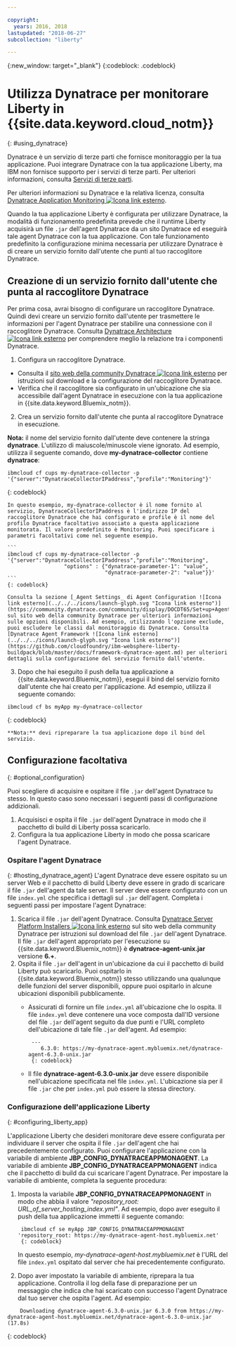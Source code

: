 ```yaml
---

copyright:
  years: 2016, 2018
lastupdated: "2018-06-27"
subcollection: "liberty"

---
```


{:new_window: target="_blank"}
{:codeblock: .codeblock}

# Utilizza Dynatrace per monitorare Liberty in {{site.data.keyword.cloud_notm}}
{: #using_dynatrace}

Dynatrace è un servizio di terze parti che fornisce monitoraggio per la tua applicazione. Puoi integrare Dynatrace con la tua applicazione Liberty, ma IBM non fornisce supporto per i servizi di terze parti. Per ulteriori informazioni, consulta [Servizi di terze parti](/docs/runtimes-common/buildpackSupport.html#third-party).

Per ulteriori informazioni su Dynatrace e la relativa licenza, consulta [Dynatrace Application Monitoring ![Icona link esterno](../../../icons/launch-glyph.svg "Icona link esterno")](http://www.dynatrace.com/en/products/application-monitoring.html).

Quando la tua applicazione Liberty è configurata per utilizzare Dynatrace, la modalità di funzionamento predefinita
prevede che il runtime Liberty acquisirà un file `.jar` dell'agent Dynatrace da un sito Dynatrace ed eseguirà tale agent
Dynatrace con la tua applicazione.  Con tale funzionamento predefinito la configurazione minima necessaria per utilizzare
Dynatrace è di creare un servizio fornito dall'utente che punti al tuo raccoglitore
Dynatrace.

## Creazione di un servizio fornito dall'utente che punta al raccoglitore Dynatrace

Per prima cosa, avrai bisogno di configurare un raccoglitore Dynatrace.  Quindi devi
creare un servizio fornito dall'utente per trasmettere le informazioni per l'agent Dynatrace per stabilire una connessione con il raccoglitore Dynatrace. Consulta [Dynatrace Architecture ![Icona link esterno](../../../icons/launch-glyph.svg "Icona link esterno")](https://community.dynatrace.com/community/display/DOCDT65/Architecture) per comprendere meglio la relazione tra i componenti Dynatrace.

1. Configura un raccoglitore Dynatrace.
  * Consulta il [sito web della community Dynatrace ![Icona link esterno](../../../icons/launch-glyph.svg "Icona link esterno")](https://community.dynatrace.com/community/display/EVAL/Step+3+-+Connect+Agent+to+Dynatrace) per istruzioni sul download e la configurazione del raccoglitore Dynatrace.
  * Verifica che il raccoglitore sia configurato in un'ubicazione che sia accessibile dall'agent Dynatrace in esecuzione con la tua applicazione in {{site.data.keyword.Bluemix_notm}}.
2. Crea un servizio fornito dall'utente che punta al raccoglitore Dynatrace in esecuzione.

  **Nota:** il nome del servizio fornito dall'utente deve contenere la stringa **dynatrace**. L'utilizzo di maiuscole/minuscole viene ignorato. Ad esempio, utilizza il seguente comando, dove **my-dynatrace-collector** contiene **dynatrace**:
  ```
  ibmcloud cf cups my-dynatrace-collector -p '{"server":"DynatraceCollectorIPaddress","profile":"Monitoring"}'
  ```
  {: codeblock}

    In questo esempio, my-dynatrace-collector è il nome fornito al servizio, DynatraceCollectorIPaddress è l'indirizzo IP del raccoglitore Dynatrace che hai configurato e profile è il nome del profilo Dynatrace facoltativo associato a questa applicazione monitorata. Il valore predefinito è Monitoring. Puoi specificare i parametri facoltativi come nel seguente esempio.

    ```
    ibmcloud cf cups my-dynatrace-collector -p '{"server":"DynatraceCollectorIPaddress","profile":"Monitoring",
                      "options" : {"dynatrace-parameter-1": "value",
                                   "dynatrace-parameter-2": "value"}}'
    ```
    {: codeblock}

    Consulta la sezione [_Agent Settings_ di Agent Configuration ![Icona link esterno](../../../icons/launch-glyph.svg "Icona link esterno")](https://community.dynatrace.com/community/display/DOCDT65/Set+up+Agents) sul sito web della community Dynatrace per ulteriori informazioni sulle opzioni disponibili. Ad esempio, utilizzando l'opzione exclude, puoi escludere le classi dal monitoraggio di Dynatrace. Consulta [Dynatrace Agent Framework ![Icona link esterno](../../../icons/launch-glyph.svg "Icona link esterno")](https://github.com/cloudfoundry/ibm-websphere-liberty-buildpack/blob/master/docs/framework-dynatrace-agent.md) per ulteriori dettagli sulla configurazione del servizio fornito dall'utente.

3. Dopo che hai eseguito il push della tua applicazione a {{site.data.keyword.Bluemix_notm}}, esegui il bind del servizio fornito dall'utente che hai creato per l'applicazione. Ad esempio, utilizza il seguente comando:
  ```
  ibmcloud cf bs myApp my-dynatrace-collector
  ```
  {: codeblock}

    **Nota:** devi ripreparare la tua applicazione dopo il bind del servizio.

## Configurazione facoltativa
{: #optional_configuration}

Puoi scegliere di acquisire e ospitare il file `.jar` dell'agent Dynatrace tu stesso.  In questo caso sono necessari
i seguenti passi di configurazione addizionali.
1. Acquisisci e ospita il file `.jar` dell'agent Dynatrace in modo che il pacchetto di build di Liberty possa scaricarlo.
2. Configura la tua applicazione Liberty in modo che possa scaricare l'agent Dynatrace.

### Ospitare l'agent Dynatrace
{: #hosting_dynatrace_agent}
L'agent Dynatrace deve essere ospitato su un server Web e il pacchetto di build Liberty deve essere in grado di scaricare il file `.jar` dell'agent da tale server. Il server deve essere configurato con un file `index.yml` che specifica i dettagli sul `.jar` dell'agent. Completa i seguenti passi per impostare l'agent Dynatrace:
  1. Scarica il file `.jar` dell'agent Dynatrace. Consulta [Dynatrace Server Platform Installers ![Icona link esterno](../../../icons/launch-glyph.svg "Icona link esterno")](https://community.dynatrace.com/community/display/EVAL/Step+1+-+Download+and+install+Dynatrace) sul sito web della community Dynatrace per istruzioni sul download del file `.jar` dell'agent Dynatrace. Il file `.jar` dell'agent appropriato per l'esecuzione su {{site.data.keyword.Bluemix_notm}} è **dynatrace-agent-unix.jar** versione **6.+**.
  2. Ospita il file `.jar` dell'agent in un'ubicazione da cui il pacchetto di build Liberty può scaricarlo. Puoi ospitarlo in {{site.data.keyword.Bluemix_notm}} stesso utilizzando una qualunque delle funzioni del server disponibili, oppure puoi ospitarlo in alcune ubicazioni disponibili pubblicamente.
     * Assicurati di fornire un file `index.yml` all'ubicazione che lo ospita. Il file `index.yml` deve contenere una voce composta dall'ID versione del file `.jar` dell'agent seguito da due punti e l'URL completo dell'ubicazione di tale file `.jar` dell'agent. Ad esempio:

            ---
               6.3.0: https://my-dynatrace-agent.mybluemix.net/dynatrace-agent-6.3.0-unix.jar
            {: codeblock}

     * Il file **dynatrace-agent-6.3.0-unix.jar** deve essere disponibile nell'ubicazione specificata nel file `index.yml`. L'ubicazione sia per il file `.jar` che per `index.yml` può essere la stessa directory.

### Configurazione dell'applicazione Liberty
{: #configuring_liberty_app}

L'applicazione Liberty che desideri monitorare deve essere configurata per individuare il server che ospita il file `.jar` dell'agent che hai precedentemente configurato. Puoi configurare l'applicazione con la variabile di ambiente **JBP_CONFIG_DYNATRACEAPPMONAGENT**. La variabile di ambiente **JBP_CONFIG_DYNATRACEAPPMONAGENT** indica che il pacchetto di build da cui scaricare l'agent Dynatrace. Per impostare la variabile di ambiente, completa la seguente procedura:

1. Imposta la variabile **JBP_CONFIG_DYNATRACEAPPMONAGENT** in modo che abbia il valore *"repository_root: URL_of_server_hosting_index.yml"*. Ad esempio, dopo aver eseguito il push della tua applicazione immetti il seguente comando:

        ibmcloud cf se myApp JBP_CONFIG_DYNATRACEAPPMONAGENT 'repository_root: https://my-dynatrace-agent-host.mybluemix.net'
        {: codeblock}

    In questo esempio, *my-dynatrace-agent-host.mybluemix.net* è l'URL del file `index.yml` ospitato dal server che hai precedentemente configurato.

2. Dopo aver impostato la variabile di ambiente, riprepara la tua applicazione. Controlla il log della fase di preparazione per un messaggio che indica che hai scaricato con successo l'agent Dynatrace dal tuo server che ospita l'agent. Ad esempio:
```
    Downloading dynatrace-agent-6.3.0-unix.jar 6.3.0 from https://my-dynatrace-agent-host.mybluemix.net/dynatrace-agent-6.3.0-unix.jar (17.8s)
```
{: codeblock}
